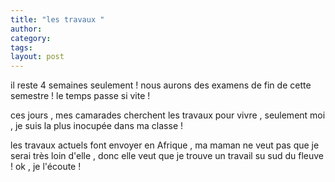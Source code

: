 ```yaml
---
title: "les travaux "
author:
category: 
tags: 
layout: post
---
```

il reste 4 semaines seulement ! nous aurons des examens de fin de cette semestre ! le temps passe si vite ! 

ces jours , mes camarades cherchent les travaux pour vivre , seulement moi , je suis la plus inocupée dans ma classe ! 

les travaux actuels font envoyer en Afrique , ma maman ne veut pas que je serai très loin d'elle , donc elle veut que je trouve un travail su sud du fleuve ! ok , je l'écoute ! 

 

